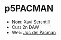 # p5PACMAN
 - Nom: Xavi Serentill
- Curs 2n DAW
- Web: [Joc del Pacman](https://xavi678.github.io/p5PACMAN/p5/empty-example)
